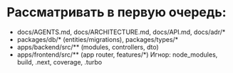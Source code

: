 # Рассматривать в первую очередь:

- docs/AGENTS.md, docs/ARCHITECTURE.md, docs/API.md, docs/adr/*
- packages/db/* (entities/migrations), packages/types/*
- apps/backend/src/** (modules, controllers, dto)
- apps/frontend/src/** (app router, features/*)
Игнор: node_modules, build, .next, coverage, .turbo